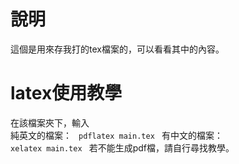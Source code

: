 # 說明
這個是用來存我打的tex檔案的，可以看看其中的內容。
# latex使用教學
在該檔案夾下，輸入  
純英文的檔案：
<code>
pdflatex main.tex
</code>
有中文的檔案：
<code>
xelatex main.tex
</code>
若不能生成pdf檔，請自行尋找教學。
